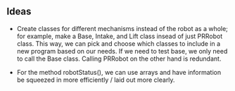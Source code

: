 ## Ideas

* Create classes for different mechanisms instead of the robot as a whole; for example, make a Base, Intake, and Lift class insead of just PRRobot class. 
This way, we can pick and choose which classes to include in a new program based on our needs.
If we need to test base, we only need to call the Base class. Calling PRRobot on the other hand is redundant. 

* For the method robotStatus(), we can use arrays and have information be squeezed in more efficiently / laid out more clearly. 
